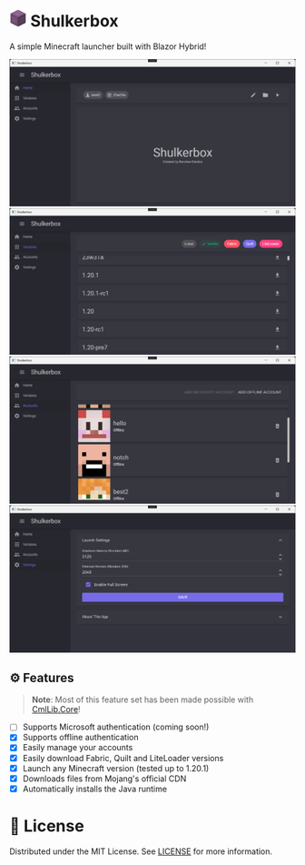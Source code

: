 <h1>
    <img src="public/icon.png" alt="Icon" height="30">
    <span>Shulkerbox</span>
</h1>

A simple Minecraft launcher built with Blazor Hybrid!

![](public/0.png)
![](public/1.png)
![](public/2.png)
![](public/3.png)

## ⚙️ Features

> **Note**: Most of this feature set has been made possible with [CmlLib.Core](https://github.com/CmlLib/CmlLib.Core)!

- [ ] Supports Microsoft authentication (coming soon!)
- [x] Supports offline authentication
- [x] Easily manage your accounts
- [x] Easily download Fabric, Quilt and LiteLoader versions
- [x] Launch any Minecraft version (tested up to 1.20.1)
- [x] Downloads files from Mojang's official CDN
- [x] Automatically installs the Java runtime

# 📜 License

Distributed under the MIT License. See [LICENSE](./LICENSE) for more information.